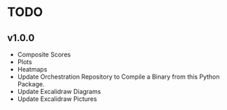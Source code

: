 # TODO

## v1.0.0

- Composite Scores
- Plots
- Heatmaps
- Update Orchestration Repository to Compile a Binary from this Python Package.
- Update Excalidraw Diagrams
- Update Excalidraw Pictures